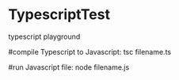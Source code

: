 # TypescriptTest
typescript playground

#compile Typescript to Javascript:
tsc filename.ts

#run Javascript file:
node filename.js